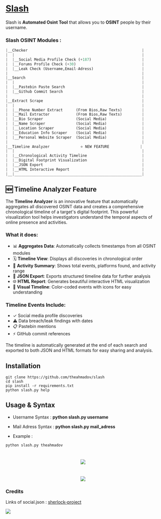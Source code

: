 # [Slash](https://github.com/theahmadov/slash)

Slash is **Automated Osint Tool** that allows you to **OSINT** people by their username.

### Slash OSINT Modules :
```python
|__Checker                                                    |
|  |                                                          |
|  |__Social Media Profile Check (+187)                       |
|  |__Forums Profile Check (+30)                              |
|  |__Leak Check (Username,Email-Adress)                      |
|                                                             |
|__Search                                                     |
|  |                                                          |
|  |__Pastebin Paste Search                                   |
|  |__Github Commit Search                                    |
|                                                             |
|__Extract Scrape                                             |
|  |                                                          |
|  |__Phone Number Extract      (From Bios,Raw Texts)         |
|  |__Mail Extractor            (From Bios,Raw Texts)         |
|  |__Bio Scraper               (Social Media)                |
|  |__Name Scraper              (Social Media)                |
|  |__Location Scraper          (Social Media)                |
|  |__Education Info Scraper    (Social Media)                |
|  |__Personal Website Scraper  (Social Media)                |
|                                                             |
|__Timeline Analyzer              ⭐ NEW FEATURE              |
|  |                                                          |
|  |__Chronological Activity Timeline                         |
|  |__Digital Footprint Visualization                         |
|  |__JSON Export                                             |
|  |__HTML Interactive Report                                 |
|__|__________________________________________________________|
```

## 🆕 Timeline Analyzer Feature

The **Timeline Analyzer** is an innovative feature that automatically aggregates all discovered OSINT data and creates a comprehensive chronological timeline of a target's digital footprint. This powerful visualization tool helps investigators understand the temporal aspects of online presence and activities.

### What it does:
- 📊 **Aggregates Data**: Automatically collects timestamps from all OSINT modules
- 🗓️ **Timeline View**: Displays all discoveries in chronological order
- 🎯 **Activity Summary**: Shows total events, platforms found, and activity range
- 💾 **JSON Export**: Exports structured timeline data for further analysis
- 🌐 **HTML Report**: Generates beautiful interactive HTML visualization
- 🎨 **Visual Timeline**: Color-coded events with icons for easy understanding

### Timeline Events Include:
- ✓ Social media profile discoveries
- ⚠ Data breach/leak findings with dates
- 📋 Pastebin mentions
- ⚡ GitHub commit references

The timeline is automatically generated at the end of each search and exported to both JSON and HTML formats for easy sharing and analysis.

## Installation

```
git clone https://github.com/theahmadov/slash
cd slash
pip install -r requirements.txt
python slash.py help
```

## Usage & Syntax

* Username Syntax : **python slash.py username**
* Mail Adress Syntax : **python slash.py mail_adress**

* Example : 
```
python slash.py theahmadov
```
<h1 align="center">
  <img src="https://raw.githubusercontent.com/theahmadov/slash/main/images/1.png">
</h1>
<h1 align="center">
  <img src="https://github.com/theahmadov/slash/blob/main/images/2.png?raw=true">
</h1>

### Credits
Links of social.json : [sherlock-project](https://github.com/sherlock-project/sherlock/)


![](https://visitor-badge.glitch.me/badge?page_id=thesaderror.slash)
